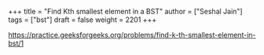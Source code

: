 +++
title = "Find Kth smallest element in a BST"
author = ["Seshal Jain"]
tags = ["bst"]
draft = false
weight = 2201
+++

<https://practice.geeksforgeeks.org/problems/find-k-th-smallest-element-in-bst/1>
